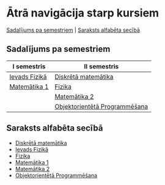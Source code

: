 # Ātrā navigācija starp kursiem

[Sadalījums pa semestriem](#saraksts-alfab%C4%93ta-sec%C4%ABb%C4%81) | [Saraksts alfabēta secībā](#sadal%C4%ABjums-pa-semestriem)

## Sadalījums pa semestriem

| **I semestris**                                                                                       | **II semestris**                                                                                                             |
|-------------------------------------------------------------------------------------------------------|------------------------------------------------------------------------------------------------------------------------------|
| [Ievads Fizikā](https://github.com/RTUtniy/my-rtu-files/tree/main/I%20semestris/Ievads%20Fizik%C4%81) | [Diskrētā matemātika](https://github.com/RTUtniy/my-rtu-files/tree/main/II%20semestris/Diskr%C4%93t%C4%81%20matem%C4%81tika) |
| [Matemātika 1](https://github.com/RTUtniy/my-rtu-files/tree/main/I%20semestris/Matem%C4%81tika)       | [Fizika](https://github.com/RTUtniy/my-rtu-files/tree/main/II%20semestris/Fizika)                                            |
|                                                                                                       | [Matemātika 2](https://github.com/RTUtniy/my-rtu-files/tree/main/II%20semestris/Matem%C4%81tika%202)                         |
|                                                                                                       | [Objektorientētā Programmēšana](https://github.com/RTUtniy/my-rtu-files/tree/main/II%20semestris/OOP) |

## Saraksts alfabēta secībā

- [Diskrētā matemātika](https://github.com/RTUtniy/my-rtu-files/tree/main/II%20semestris/Diskr%C4%93t%C4%81%20matem%C4%81tika)
- [Ievads Fizikā](https://github.com/RTUtniy/my-rtu-files/tree/main/I%20semestris/Ievads%20Fizik%C4%81)
- [Fizika](https://github.com/RTUtniy/my-rtu-files/tree/main/II%20semestris/Fizika)
- [Matemātika 1](https://github.com/RTUtniy/my-rtu-files/tree/main/I%20semestris/Matem%C4%81tika)
- [Matemātika 2](https://github.com/RTUtniy/my-rtu-files/tree/main/II%20semestris/Matem%C4%81tika%202)
- [Objektorientētā Programmēšana](https://github.com/RTUtniy/my-rtu-files/tree/main/II%20semestris/OOP)
